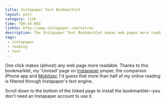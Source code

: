 ```yaml
---
title: Instapaper Text Bookmarklet 
layout: post
category: link
time: T00:34:09Z
linkto: http://www.instapaper.com/extras
description: The Instapaper Text Bookmarklet makes web pages more readable.
tags:
 - instapaper
 - reading
 - text
---
```


One click makes (almost) any web page more readable. Thanks to this bookmarklet, my 'Unread' page on [Instapaper](http://www.instapaper.com/) proper, the companion iPhone app and [Mobilizer](http://www.instapaper.com/m"), I'd guess that more than half of my online reading is filtered through Instapaper's text engine.
<p class="small">Scroll down to the bottom of the linked page to install the bookmarklet&#8212;you don't need an Instapaper account to use it.</p>

